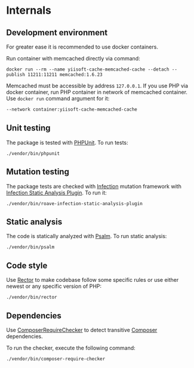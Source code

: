 # Internals

## Development environment

For greater ease it is recommended to use docker containers.

Run container with memcached directly via command:

```shell
docker run --rm --name yiisoft-cache-memcached-cache --detach --publish 11211:11211 memcached:1.6.23
```

Memcached must be accessible by address `127.0.0.1`. If you use PHP via docker container, run PHP container in network
of memcached container. Use `docker run` command argument for it:

```dockerfile
--network container:yiisoft-cache-memcached-cache
```

## Unit testing

The package is tested with [PHPUnit](https://phpunit.de/). To run tests:

```shell
./vendor/bin/phpunit
```

## Mutation testing

The package tests are checked with [Infection](https://infection.github.io/) mutation framework with
[Infection Static Analysis Plugin](https://github.com/Roave/infection-static-analysis-plugin). To run it:

```shell
./vendor/bin/roave-infection-static-analysis-plugin
```

## Static analysis

The code is statically analyzed with [Psalm](https://psalm.dev/). To run static analysis:

```shell
./vendor/bin/psalm
```

## Code style

Use [Rector](https://github.com/rectorphp/rector) to make codebase follow some specific rules or
use either newest or any specific version of PHP:

```shell
./vendor/bin/rector
```

## Dependencies

Use [ComposerRequireChecker](https://github.com/maglnet/ComposerRequireChecker) to detect transitive
[Composer](https://getcomposer.org/) dependencies.

To run the checker, execute the following command:

```shell
./vendor/bin/composer-require-checker
```
